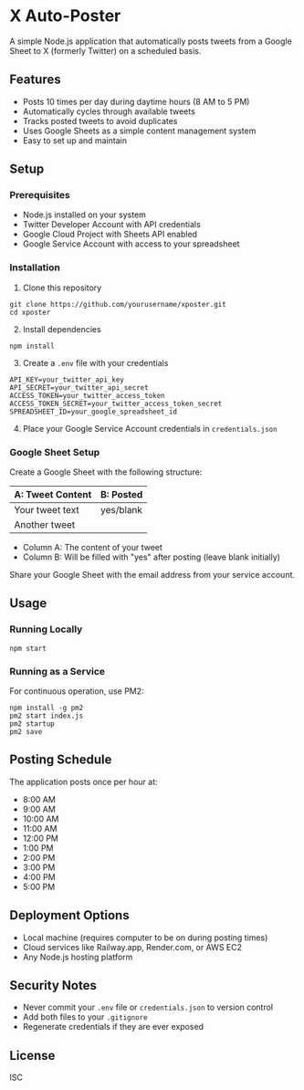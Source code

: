 # X Auto-Poster

A simple Node.js application that automatically posts tweets from a Google Sheet to X (formerly Twitter) on a scheduled basis.

## Features

- Posts 10 times per day during daytime hours (8 AM to 5 PM)
- Automatically cycles through available tweets
- Tracks posted tweets to avoid duplicates
- Uses Google Sheets as a simple content management system
- Easy to set up and maintain

## Setup

### Prerequisites

- Node.js installed on your system
- Twitter Developer Account with API credentials
- Google Cloud Project with Sheets API enabled
- Google Service Account with access to your spreadsheet

### Installation

1. Clone this repository
```
git clone https://github.com/yourusername/xposter.git
cd xposter
```

2. Install dependencies
```
npm install
```

3. Create a `.env` file with your credentials
```
API_KEY=your_twitter_api_key
API_SECRET=your_twitter_api_secret
ACCESS_TOKEN=your_twitter_access_token
ACCESS_TOKEN_SECRET=your_twitter_access_token_secret
SPREADSHEET_ID=your_google_spreadsheet_id
```

4. Place your Google Service Account credentials in `credentials.json`

### Google Sheet Setup

Create a Google Sheet with the following structure:

| A: Tweet Content | B: Posted |
|-----------------|----------|
| Your tweet text | yes/blank |
| Another tweet | |

- Column A: The content of your tweet
- Column B: Will be filled with "yes" after posting (leave blank initially)

Share your Google Sheet with the email address from your service account.

## Usage

### Running Locally

```
npm start
```

### Running as a Service

For continuous operation, use PM2:

```
npm install -g pm2
pm2 start index.js
pm2 startup
pm2 save
```

## Posting Schedule

The application posts once per hour at:
- 8:00 AM
- 9:00 AM
- 10:00 AM
- 11:00 AM
- 12:00 PM
- 1:00 PM
- 2:00 PM
- 3:00 PM
- 4:00 PM
- 5:00 PM

## Deployment Options

- Local machine (requires computer to be on during posting times)
- Cloud services like Railway.app, Render.com, or AWS EC2
- Any Node.js hosting platform

## Security Notes

- Never commit your `.env` file or `credentials.json` to version control
- Add both files to your `.gitignore`
- Regenerate credentials if they are ever exposed

## License

ISC